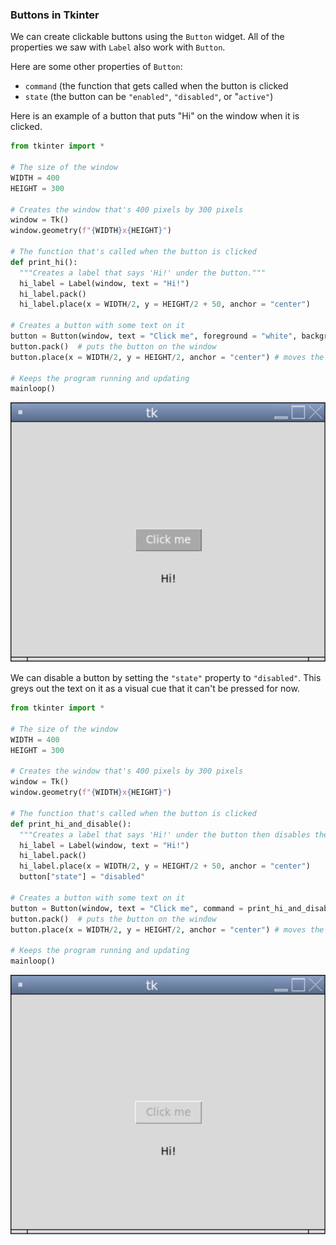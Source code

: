 ### Buttons in Tkinter

We can create clickable buttons using the `Button` widget. All of the properties we saw with `Label` also work with `Button`.

Here are some other properties of `Button`:
* `command` (the function that gets called when the button is clicked
* `state` (the button can be `"enabled"`, `"disabled"`, or "`active"`)

Here is an example of a button that puts "Hi" on the window when it is clicked.

```python
from tkinter import *

# The size of the window
WIDTH = 400
HEIGHT = 300

# Creates the window that's 400 pixels by 300 pixels
window = Tk()
window.geometry(f"{WIDTH}x{HEIGHT}")

# The function that's called when the button is clicked
def print_hi():
  """Creates a label that says 'Hi!' under the button."""
  hi_label = Label(window, text = "Hi!")
  hi_label.pack()
  hi_label.place(x = WIDTH/2, y = HEIGHT/2 + 50, anchor = "center")

# Creates a button with some text on it
button = Button(window, text = "Click me", foreground = "white", background = "dark grey", command = print_hi)  # creates the label
button.pack()  # puts the button on the window
button.place(x = WIDTH/2, y = HEIGHT/2, anchor = "center") # moves the button to the middle of the window

# Keeps the program running and updating
mainloop()
```

![](../Images/Tk_Button2.png)

We can disable a button by setting the `"state"` property to `"disabled"`. This greys out the text on it as a visual cue that it can't be pressed for now. 

```python
from tkinter import *

# The size of the window
WIDTH = 400
HEIGHT = 300

# Creates the window that's 400 pixels by 300 pixels
window = Tk()
window.geometry(f"{WIDTH}x{HEIGHT}")

# The function that's called when the button is clicked
def print_hi_and_disable():
  """Creates a label that says 'Hi!' under the button then disables the button."""
  hi_label = Label(window, text = "Hi!")
  hi_label.pack()
  hi_label.place(x = WIDTH/2, y = HEIGHT/2 + 50, anchor = "center")
  button["state"] = "disabled"

# Creates a button with some text on it
button = Button(window, text = "Click me", command = print_hi_and_disable)  # creates the label
button.pack()  # puts the button on the window
button.place(x = WIDTH/2, y = HEIGHT/2, anchor = "center") # moves the button to the middle of the window

# Keeps the program running and updating
mainloop()
```

![](../Images/Tk_Button3.png)
